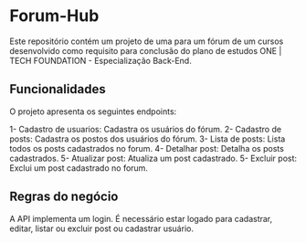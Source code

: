 # Forum-Hub

Este repositório contém um projeto de uma para um fórum de um cursos desenvolvido como requisito para conclusão do plano de estudos ONE | TECH FOUNDATION - Especialização Back-End.

## Funcionalidades
O projeto apresenta os seguintes endpoints:

1- Cadastro de usuarios: Cadastra os usuários do fórum.
2- Cadastro de posts: Cadastra os postos dos usuários do fórum.
3- Lista de posts: Lista todos os posts cadastrados no forum.
4- Detalhar post: Detalha os posts cadastrados.
5- Atualizar post: Atualiza um post cadastrado.
5- Excluir post: Exclui um post cadastrado no forum.

## Regras do negócio
A API implementa um login.
É necessário estar logado para cadastrar, editar, listar ou excluir post ou cadastrar usuário.
